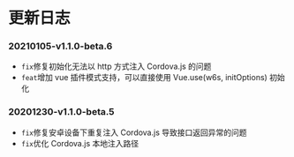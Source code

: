 # 更新日志

### 20210105-v1.1.0-beta.6

* `fix`修复初始化无法以 http 方式注入 Cordova.js 的问题
* `feat`增加 vue 插件模式支持，可以直接使用 Vue.use(w6s, initOptions) 初始化

### 20201230-v1.1.0-beta.5

* `fix`修复安卓设备下重复注入 Cordova.js 导致接口返回异常的问题
* `fix`优化 Cordova.js 本地注入路径